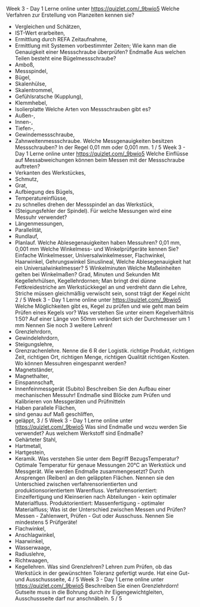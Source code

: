 Week 3 - Day 1
Lerne online unter https://quizlet.com/_9bwio5
Welche Verfahren zur Erstellung von Planzeiten kennen sie?
- Vergleichen und Schätzen,
- IST-Wert erarbeiten,
- Ermittlung durch REFA Zeitaufnahme,
- Ermittlung mit Systemen vorbestimmter Zeiten;
Wie kann man die Genauigkeit einer Messschraube überprüfen?
Endmaße
Aus welchen Teilen besteht eine Bügelmessschraube?
- Amboß,
- Messspindel,
- Bügel,
- Skalenhülse,
- Skalentrommel,
- Gefühlsratsche (Kupplung),
- Klemmhebel,
- Isolierplatte
Welche Arten von Messschrauben gibt es?
- Außen-,
- Innen-,
- Tiefen-,
- Gewindemessschraube,
- Zahnweitenmessschraube.
Welche Messgenauigkeiten besitzen Messschrauben?
In der Regel 0,01 mm oder 0,001 mm.
1 / 5
Week 3 - Day 1
Lerne online unter https://quizlet.com/_9bwio5
Welche Einflüsse auf Messabweichungen können beim Messen
mit der Messschraube auftreten?
- Verkanten des Werkstückes,
- Schmutz,
- Grat,
- Aufbiegung des Bügels,
- Temperatureinflüsse,
- zu schnelles drehen der Messspindel an das Werkstück,
- (Steigungsfehler der Spindel).
Für welche Messungen wird eine Messuhr verwendet?
- Längenmessungen,
- Parallelität,
- Rundlauf,
- Planlauf.
Welche Ablesegenauigkeiten haben Messuhren?
0,01 mm, 0,001 mm
Welche Winkelmess- und Winkelprüfgeräte kennen Sie?
Einfache Winkelmesser,
Universalwinkelmesser,
Flachwinkel,
Haarwinkel,
Gehrungswinkel
Sinuslineal,
Welche Ablesegenauigkeit hat ein Universalwinkelmesser?
5 Winkelminuten
Welche Maßeinheiten gelten bei Winkelmaßen? Grad, Minuten und Sekunden
Mit Kegellehrhülsen, Kegellehrdornen;
Man bringt drei dünne Fettkreidestriche am Werkstückkegel an
und verdreht dann die Lehre, Striche müssen gleichmäßig verwischt sein, sonst trägt der Kegel nicht
2 / 5
Week 3 - Day 1
Lerne online unter https://quizlet.com/_9bwio5
Welche Möglichkeiten gibt es, Kegel zu prüfen und wie geht man
beim Prüfen eines Kegels vor?
Was verstehen Sie unter einem Kegelverhältnis 1:50?
Auf einer Länge von 50mm verändert sich der Durchmesser
um 1 mm
Nennen Sie noch 3 weitere Lehren!
- Grenzlehrdorn,
- Gewindelehrdorn,
- Steigungslehre,
- Grenzrachenlehre.
Nenne die 6 R der Logistik.
richtige Produkt,
richtigen Zeit,
richtigen Ort,
richtigen Menge,
richtigen Qualität
richtigen Kosten.
Wo können Messuhren eingespannt werden?
- Magnetständer,
- Magnethalter,
- Einspannschaft,
- Innenfeinmessgerät (Subito)
Beschreiben Sie den Aufbau einer mechanischen Messuhr!
Endmaße sind Blöcke zum Prüfen und Kalibrieren von Messgeräten und Prüfmitteln
- Haben parallele Flächen,
- sind genau auf Maß geschliffen,
- geläppt,
3 / 5
Week 3 - Day 1
Lerne online unter https://quizlet.com/_9bwio5
Was sind Endmaße und wozu werden Sie verwendet?
Aus welchem Werkstoff sind Endmaße?
- Gehärteter Stahl,
- Hartmetall,
- Hartgestein,
- Keramik.
Was verstehen Sie unter dem Begriff BezugsTemperatur?
Optimale Temperatur für genaue Messungen
20°C an Werkstück und Messgerät.
Wie werden Endmaße zusammengesetzt? Durch Ansprengen (Reiben) an den geläppten Flächen.
Nennen sie den Unterschied zwischen verfahrensorientierten und
produktionsorientiertem Warenfluss.
Verfahrensorientiert:
Einzelfertigung und Kleinserien nach Abteilungen - kein optimaler
Materialfluss.
Produktorientiert:
Massenfertigung - optimaler Materialfluss;
Was ist der Unterschied zwischen Messen und Prüfen? Messen - Zahlenwert,
Prüfen - Gut oder Ausschuss.
Nennen Sie mindestens 5 Prüfgeräte!
- Flachwinkel,
- Anschlagwinkel,
- Haarwinkel,
- Wasserwaage,
- Radiuslehre,
- Richtwaagen,
- Kegellehren.
Was sind Grenzlehren?
Lehren zum Prüfen, ob das Werkstück in der gewünschten Toleranz gefertigt wurde.
Hat eine Gut- und Ausschussseite,
4 / 5
Week 3 - Day 1
Lerne online unter https://quizlet.com/_9bwio5
Beschreiben Sie einen Grenzlehrdorn!
Gutseite muss in die Bohrung durch ihr Eigengewichtgleiten,
Ausschussseite darf nur anschnäbeln.
5 / 5
